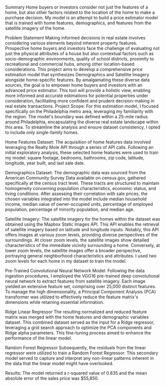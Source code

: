 Summary
Home buyers or investors consider not just the features of a home, but also other factors related to the location of the home to make a purchase decision. My model is an attempt to build a price estimator model that is trained with home features, demographics, and features from the satellite imagery of the home.

Problem Statement
Making informed decisions in real estate involves considering various elements beyond inherent property features. Prospective home buyers and investors face the challenge of evaluating not just the physical attributes of a house but also contextual factors such as socio-demographic environments, quality of school districts, proximity to recreational and commercial hubs, among other location-based considerations. This project aims to develop a comprehensive price estimation model that synthesizes Demographics and Satellite Imagery alongside home-specific features. By amalgamating these diverse data sources, the goal is to empower home buyers and investors with an advanced price estimator. This tool will provide a holistic view, enabling more informed and accurate estimations for potential properties under consideration, facilitating more confident and prudent decision-making in real estate transactions.
Project
Scope:
For this estimation model, I focused specifically on the Philadelphia metro area, leveraging my familiarity with the region. The model's boundary was defined within a 25-mile radius around Philadelphia, encapsulating the diverse real estate landscape within this area. To streamline the analysis and ensure dataset consistency, I opted to include only single-family homes. 

Home Features Dataset:
The acquisition of home features data involved leveraging the Realty Mole API through a series of API calls. Following an initial exploratory analysis, these selected home features were used to train my model: square footage, bedrooms, bathrooms, zip code, latitude, longitude, year built, and last sale date.

Demographics Dataset:
The demographic data was sourced from the American Community Survey Data available on census.gov, gathered specifically at the census tract level. These tracts are structured to maintain homogeneity concerning population characteristics, economic status, and living conditions. After assessing their correlation with sale prices, the chosen variables integrated into the model include median household income, median value of owner-occupied units, percentage of employed population, percentage of minority population, and median age.

Satellite Imagery:
The satellite imagery for the homes within the dataset was obtained using the Mapbox Static Images API. This API enables the retrieval of satellite imagery based on latitude and longitude inputs. Notably, this API offers images at various zoom levels, providing diverse perspectives of the surroundings. At closer zoom levels, the satellite images show detailed characteristics of the immediate vicinity surrounding a home. Conversely, at lower zoom levels, the satellite images offer a broader perspective, portraying general neighborhood characteristics and attributes. I used two zoom levels for each home in my dataset to train the model.

Pre-Trained Convolutional Neural Network Model:
Following the data ingestion procedures, I employed the VGG16 pre-trained deep convolutional neural network to extract features from satellite imagery. Each image yielded an extensive feature set, comprising over 25,000 distinct features. To manage the high dimensionality, a Principal Component Analysis (PCA) transformer was utilized to effectively reduce the feature matrix's dimensions while retaining essential information.

Ridge Linear Regressor
The resulting normalized and reduced feature matrix was merged with the home features and demographic variables dataset. This combined dataset served as the input for a Ridge regressor, leveraging a grid search approach to optimize the PCA components and Ridge alpha parameters. This fine-tuning process aimed to enhance the performance of the linear model.

Random Forest Regressor
Subsequently, the residuals from the linear regressor were utilized to train a Random Forest Regressor. This secondary model served to capture and interpret any non-linear patterns inherent in the data that the linear model might have overlooked.

Results: The model returned a r-squared value of 0.835 and the mean absolute error of the sales price was $55,850.
